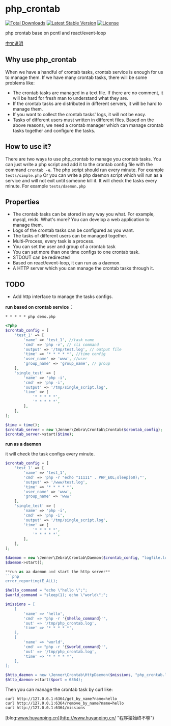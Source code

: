 php_crontab 
=============
[![Total Downloads](https://img.shields.io/packagist/dt/jenner/crontab.svg?style=flat)](https://packagist.org/packages/jenner/crontab)
[![Latest Stable Version](http://img.shields.io/packagist/v/jenner/crontab.svg?style=flat)](https://packagist.org/packages/jenner/crontab)
[![License](https://img.shields.io/packagist/l/jenner/crontab.svg?style=flat)](https://packagist.org/packages/jenner/crontab)

php crontab base on pcntl and react/event-loop

[中文说明](https://github.com/huyanping/php_crontab/blob/master/README.zh.md "中文说明")

Why use php_crontab
------------
When we have a handful of crontab tasks, crontab service is enough for us to manage them. 
If we have many crontab tasks, there will be some problems like:
+ The crontab tasks are managed in a text file. If there are no comment, it will be 
hard for fresh man to understand what they are.
+ If the crontab tasks are distributed in different servers, it will be hard to manage them.
+ If you want to collect the crontab tasks' logs, it will not be easy. 
+ Tasks of different users must written in different files.
Based on the above reasons, we need a crontab manager which can manage crontab tasks together and configure the tasks.

How to use it?
---------------
There are two ways to use php_crontab to manage you crontab tasks. 
You can just write a php script and add it to the crontab config file 
with the command `crontab -e`. The php script should run every minute. For example `tests/simple.php`
Or you can write a php daemon script which will run as a service and will not exit until someone kill it.
It will check the tasks every minute. For example `tests/daemon.php`

Properties
-----------
+ The crontab tasks can be stored in any way you what. For example, mysql, reids. 
What's more? You can develop a web application to manage them.
+ Logs of the crontab tasks can be configured as you want.
+ The tasks of different users can be managed together.
+ Multi-Process, every task is a process.
+ You can set the user and group of a crontab task
+ You can set more than one time configs to one crontab task.
+ STDOUT can be redirected
+ Based on react/event-loop, it can run as a daemon.
+ A HTTP server which you can manage the crontab tasks through it.

TODO
-------------
+ Add http interface to manage the tasks configs.


**run based on crontab service：**
```shell
* * * * * php demo.php
```
```php
<?php
$crontab_config = [
    'test_1' => [
        'name' => 'test_1', //task name
        'cmd' => 'php -v', // cli command
        'output' => '/tmp/test.log', // output file
        'time' => '* * * * *', //time config
        'user_name' => 'www', //user
        'group_name' => 'group_name', // group
    ],
    'single_test' => [
        'name' => 'php -i',
        'cmd' => 'php -i',
        'output' => '/tmp/single_script.log',
        'time' => [
            '* * * * *',
            '* * * * *',
        ],
    ],
];

$time = time();
$crontab_server = new \Jenner\Zebra\Crontab\Crontab($crontab_config);
$crontab_server->start($time);
```
**run as a daemon**

it will check the task configs every minute.
```php
$crontab_config = [
    'test_1' => [
        'name' => 'test_1',
        'cmd' => 'php -r "echo "11111" . PHP_EOL;sleep(60);"',
        'output' => '/www/test.log',
        'time' => '* * * * *',
        'user_name' => 'www',
        'group_name' => 'www'
    ],
    'single_test' => [
        'name' => 'php -i',
        'cmd' => 'php -i',
        'output' => '/tmp/single_script.log',
        'time' => [
            '* * * * *',
            '* * * * *',
        ],
    ],
];

$daemon = new \Jenner\Zebra\Crontab\Daemon($crontab_config, "logfile.log");
$daemon->start();

**run as aa daemon and start the http server**
```php
error_reporting(E_ALL);

$hello_command = "echo \"hello \";";
$world_command = "sleep(1); echo \"world\";";

$missions = [
    [
        'name' => 'hello',
        'cmd' => "php -r '{$hello_command}'",
        'out' => '/tmp/php_crontab.log',
        'time' => '* * * * *',
    ],
    [
        'name' => 'world',
        'cmd' => "php -r '{$world_command}'",
        'out' => '/tmp/php_crontab.log',
        'time' => '* * * * *',
    ],
];

$http_daemon = new \Jenner\Crontab\HttpDaemon($missions, "php_crontab.log");
$http_daemon->start($port = 6364);
```
Then you can manage the crontab task by curl like:
```shell
curl http://127.0.0.1:6364/get_by_name?name=hello
curl http://127.0.0.1:6364/remove_by_name?name=hello
curl http://127.0.0.1:6364/missions
```

[blog:www.huyanping.cn](http://www.huyanping.cn/ "程序猿始终不够")



